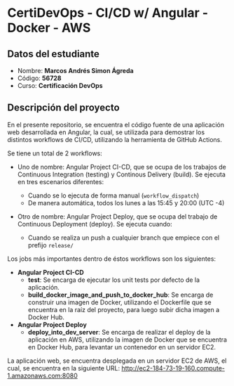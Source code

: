 # CertiDevOps - CI/CD w/ Angular - Docker - AWS

## Datos del estudiante

- Nombre: **Marcos Andrés Simon Ágreda**
- Código: **56728**
- Curso: **Certificación DevOps**

## Descripción del proyecto

En el presente repositorio, se encuentra el código fuente de una aplicación web desarrollada en Angular, la cual, se utilizada para demostrar los distintos workflows de CI/CD, utilizando la herramienta de GitHub Actions.

Se tiene un total de 2 workflows:
- Uno de nombre: Angular Project CI-CD, que se ocupa de los trabajos de Continuous Integration (testing) y Continous Delivery (build). Se ejecuta en tres escenarios diferentes:
  
  - Cuando se lo ejecuta de forma manual (`workflow_dispatch`)
  - De manera automática, todos los lunes a las 15:45 y 20:00 (UTC -4)
- Otro de nombre: Angular Project Deploy, que se ocupa del trabajo de Continuous Deployment (deploy). Se ejecuta cuando:
    -  Cuando se realiza un push a cualquier branch que empiece con el prefijo `release/`

Los jobs más importantes dentro de éstos workflows son los siguientes:

- **Angular Project CI-CD**
  - **test**: Se encarga de ejecutar los unit tests por defecto de la aplicación.
  - **build_docker_image_and_push_to_docker_hub**: Se encarga de construir una imagen de Docker, utilizando el Dockerfile que se encuentra en la raíz del proyecto, para luego subir dicha imagen a Docker Hub.
- **Angular Project Deploy**
  - **deploy_into_dev_server**: Se encarga de realizar el deploy de la aplicación en AWS, utilizando la imagen de Docker que se encuentra en Docker Hub, para levantar un contenedor en un servidor EC2.

La aplicación web, se encuentra desplegada en un servidor EC2 de AWS, el cual, se encuentra en la siguiente URL: http://ec2-184-73-19-160.compute-1.amazonaws.com:8080